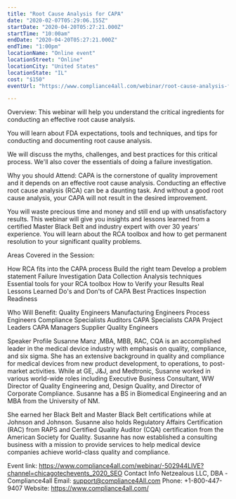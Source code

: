 ```yaml
---
title: "Root Cause Analysis for CAPA"
date: "2020-02-07T05:29:06.155Z"
startDate: "2020-04-20T05:27:21.000Z"
startTime: "10:00am"
endDate: "2020-04-20T05:27:21.000Z"
endTime: "1:00pm"
locationName: "Online event"
locationStreet: "Online"
locationCity: "United States"
locationState: "IL"
cost: "$150"
eventUrl: "https://www.compliance4all.com/webinar/root-cause-analysis-for-capa-502944LIVE"

---
```


Overview:
This webinar will help you understand the critical ingredients for conducting an effective root cause analysis.

You will learn about FDA expectations, tools and techniques, and tips for conducting and documenting root cause analysis.

We will discuss the myths, challenges, and best practices for this critical process. We'll also cover the essentials of doing a failure investigation.

Why you should Attend: CAPA is the cornerstone of quality improvement and it depends on an effective root cause analysis. Conducting an effective root cause analysis (RCA) can be a daunting task. And without a good root cause analysis, your CAPA will not result in the desired improvement.

You will waste precious time and money and still end up with unsatisfactory results. This webinar will give you insights and lessons learned from a certified Master Black Belt and industry expert with over 30 years' experience. You will learn about the RCA toolbox and how to get permanent resolution to your significant quality problems.

Areas Covered in the Session:

How RCA fits into the CAPA process
Build the right team
Develop a problem statement
Failure Investigation
Data Collection
Analysis techniques
Essential tools for your RCA toolbox
How to Verify your Results
Real Lessons Learned
Do's and Don'ts of CAPA
Best Practices
Inspection Readiness

Who Will Benefit:
Quality Engineers
Manufacturing Engineers
Process Engineers
Compliance Specialists
Auditors
CAPA Specialists
CAPA Project Leaders
CAPA Managers
Supplier Quality Engineers

Speaker Profile
Susanne Manz ,MBA, MBB, RAC, CQA is an accomplished leader in the medical device industry with emphasis on quality, compliance, and six sigma. She has an extensive background in quality and compliance for medical devices from new product development, to operations, to post-market activities. While at GE, J&J, and Medtronic, Susanne worked in various world-wide roles including Executive Business Consultant, WW Director of Quality Engineering and, Design Quality, and Director of Corporate Compliance. Susanne has a BS in Biomedical Engineering and an MBA from the University of NM.

She earned her Black Belt and Master Black Belt certifications while at Johnson and Johnson. Susanne also holds Regulatory Affairs Certification (RAC) from RAPS and Certified Quality Auditor (CQA) certification from the American Society for Quality. Susanne has now established a consulting business with a mission to provide services to help medical device companies achieve world-class quality and compliance.


Event link:
https://www.compliance4all.com/webinar/-502944LIVE?channel=chicagotechevents_2020_SEO
Contact Info
Netzealous LLC, DBA -Compliance4all
Email: support@compliance4All.com
Phone: +1-800-447-9407
Website: https://www.compliance4all.com/


